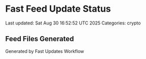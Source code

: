 # Fast Feed Update Status
Last updated: Sat Aug 30 16:52:52 UTC 2025
Categories: crypto

## Feed Files Generated

Generated by Fast Updates Workflow

